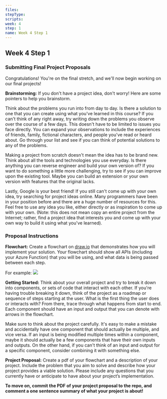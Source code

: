 ```yaml
---
files: 
stepType: 
scripts: 
week: 4
step: 1
name: Week 4 Step 1
---
```


## Week 4 Step 1

### Submitting Final Project Proposals

Congratulations! You're on the final stretch, and we'll now begin working on our final projects!

**Brainstorming:** If you don't have a project idea, don't worry! Here are some pointers to help you brainstorm.

Think about the problems you run into from day to day. Is there a solution to one that you can create using what you've learned in this course? If you can't think of any right away, try writing down the problems you observe over the course of a few days. This doesn't have to be limited to issues you face directly. You can expand your observations to include the experiences of friends, family, fictional characters, and people you've read or heard about. Go through your list and see if you can think of potential solutions to any of the problems.

Making a project from scratch doesn't mean the idea has to be brand new. Think about all the tools and technologies you use everyday. Is there anything you can reverse engineer and build your own version of? If you want to do something a little more challenging, try to see if you can improve upon the existing tool. Maybe you can build an extension or your own version with features that the original lacks.  

Lastly, Google is your best friend! If you still can't come up with your own idea, try searching for project ideas online. Many programmers have been in your position before and there are a huge number of resources for this. Feel free to use any idea you like, either directly or as inspiration to come up with your own. (Note: this does not mean copy an entire project from the Internet; rather, find a project idea that interests you and come up with your own way to build it using what you've learned).

### Proposal Instructions

**Flowchart:**  Create a flowchart on [draw.io](draw.io) that demonstrates how you will implement your solution. Your flowchart should show all APIs (including your Azure Function) that you will be using, and what data is being passed between each step.

For example: ![](https://github.com/thearchitectsnotebook/azure-functions-course/blob/master/images/proposal-flow-chart.PNG?raw=true)

**Getting Started:** Think about your overall project and try to break it down into components, or sets of code that interact with each other. If you're having trouble breaking it down, think of the project as a roadmap or sequence of steps starting at the user. What is the first thing the user does or interacts with? From there, trace through what happens from start to end. Each component should have an input and output that you can denote with arrows in the flowchart.

Make sure to think about the project carefully. It's easy to make a mistake and accidentally have one component that should actually be multiple, and vice versa. If an input is being modified multiple times within a component, maybe it should actually be a few components that have their own inputs and outputs. On the other hand, if you can't think of an input and output for a specific component, consider combining it with something else.

**Project Proposal:** Create a pdf of your flowchart and a description of your project. Include the problem that you aim to solve and describe how your project provides a viable solution. Please include any questions that you currently have or anticipate to have about your project’s implementation.

**To move on, commit the PDF of your project proposal to the repo, and comment a one sentence summary of what your project is about!**

